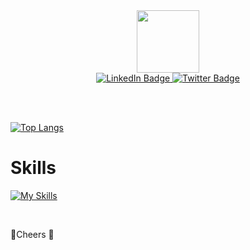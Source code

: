 
<div id="header" align="center">
  <img src="https://media.giphy.com/media/gjrYDwbjnK8x36xZIO/giphy.gif" width="100"/>
  
  <div id="badges">
  <a href="https://www.linkedin.com/in/brian-mutea/">
    <img src="https://img.shields.io/badge/LinkedIn-blue?style=for-the-badge&logo=linkedin&logoColor=white" alt="LinkedIn Badge"/>
  </a>
  <a href="https://twitter.com/mutea_brian">
    <img src="https://img.shields.io/badge/Twitter-blue?style=for-the-badge&logo=twitter&logoColor=white" alt="Twitter Badge"/>
  </a>
</div>
</div>

<br><br>

[![Top Langs](https://github-readme-stats.vercel.app/api/top-langs/?username=brianMutea&layout=compact&theme=vision-friendly-dark)](https://github.com/anuraghazra/github-readme-stats)

# Skills

[![My Skills](https://skillicons.dev/icons?i=js,python,javascript,php,css,TensorFlow, )](https://skillicons.dev)

<br>

🥤Cheers 🙂


